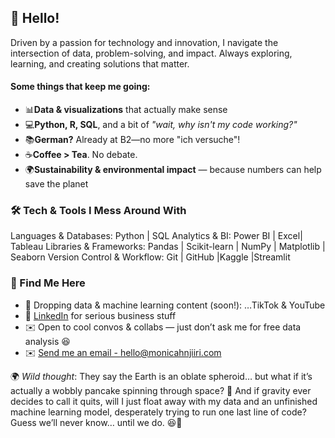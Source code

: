 ## 👋 Hello!

Driven by a passion for technology and innovation, I navigate the intersection of data, problem-solving, and impact. Always exploring, learning, and creating solutions that matter.

#### Some things that keep me going:
- 📊**Data & visualizations** that actually make sense
- 💻**Python, R, SQL**, and a bit of *"wait, why isn't my code working?"*
- 📚**German?** Already at B2—no more "ich versuche"!
- ☕**Coffee > Tea**. No debate.
- 🌍**Sustainability & environmental impact** — because numbers can help save the planet
  
### 🛠️ Tech & Tools I Mess Around With
Languages & Databases: Python | SQL
Analytics & BI: Power BI | Excel| Tableau
Libraries & Frameworks: Pandas | Scikit-learn | NumPy | Matplotlib | Seaborn
Version Control & Workflow: Git | GitHub |Kaggle |Streamlit

### 🌟 Find Me Here
- 🚀 Dropping data & machine learning content (soon!): …TikTok & YouTube
- 🔗 [LinkedIn](https://www.linkedin.com/in/monicah-njiiri-36555526a/) for serious business stuff
- ✉️ Open to cool convos & collabs — just don’t ask me for free data analysis 😆
- ✉️ [Send me an email - hello@monicahnjiiri.com](mailto:hello@monicahnjiiri.com)

🌍 *Wild thought*: They say the Earth is an oblate spheroid… but what if it’s actually a wobbly pancake spinning through space? 🤔 And if gravity ever decides to call it quits, will I just float away with my data and an unfinished machine learning model, desperately trying to run one last line of code? Guess we’ll never know… until we do. 😆🚀
